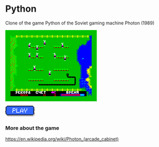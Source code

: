 # Python

Clone of the game Python of the Soviet gaming machine Photon (1989)

<img src="https://raw.githubusercontent.com/undlmn/python-game/master/img/screen.gif" align="center">

[![Play the game](https://raw.githubusercontent.com/undlmn/python-game/master/img/play.gif)](https://undlmn.github.io/python-game/)

### More about the game

https://en.wikipedia.org/wiki/Photon_(arcade_cabinet)
